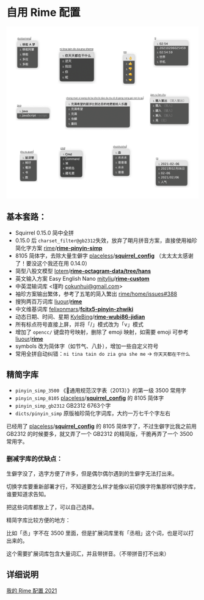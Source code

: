 # 自用 Rime 配置

![demo](./demo.jpg)



## 基本套路：

-   Squirrel 0.15.0 简中全拼
-   0.15.0 后 `charset_filter@gb2312`失效，放弃了朙月拼音方案，直接使用袖珍简化字方案 [rime](https://github.com/rime)/**[rime-pinyin-simp](https://github.com/rime/rime-pinyin-simp)**
-   8105 简体字，去除大量生僻字 [placeless](https://github.com/placeless)/**[squirrel_config](https://github.com/placeless/squirrel_config)** （太太太太感谢了！要没这个我还在用 0.14.0）
-   简型八股文模型 [lotem](https://github.com/lotem)/**[rime-octagram-data/tree/hans](https://github.com/lotem/rime-octagram-data/tree/hans)**
-   英文输入方案 Easy English Nano [mityliu](https://github.com/mityliu)/**[rime-custom](https://github.com/mityliu/rime-custom)**
-   中英混输词库 <瑾昀 <cokunhui@gmail.com>>
-   袖珍方案输出繁体，参考了五笔的简入繁出 [rime/home/issues#388](https://github.com/rime/home/issues/388#issuecomment-504572224) 
-   搜狗两百万词库 [liuour](https://github.com/liuour)/**[rime](https://github.com/liuour/rime)**
-   中文维基词库 [felixonmars](https://github.com/felixonmars)/**[fcitx5-pinyin-zhwiki](https://github.com/felixonmars/fcitx5-pinyin-zhwiki)**
-   动态日期、时间、星期 [KyleBing](https://github.com/KyleBing)/**[rime-wubi86-jidian](https://github.com/KyleBing/rime-wubi86-jidian)**
-   所有标点符号直接上屏，并将「/」模式改为「v」模式
-   增加了 `opencc/` 键盘符号映射，删除了 emoji 映射，如需要 emoji 可参考  [liuour](https://github.com/liuour)/**[rime](https://github.com/liuour/rime)**
-   symbols 改为简体字（如节气、八卦），增加一些自定义符号
-   常用全拼自动纠错：`ni tina tain do zia gna she me` → `你天天都在干什么`



## 精简字库

-   `pinyin_simp_3500` 《通用规范汉字表（2013）》的第一级 3500 常用字
-   `pinyin_simp_8105` [placeless](https://github.com/placeless)/**[squirrel_config](https://github.com/placeless/squirrel_config)** 的 8105 简体字
-   `pinyin_simp_gb2312` GB2312 6763个字
-   `dicts/pinyin_simp` 原版袖珍简化字词库，大约一万七千个字左右

已经用了 [placeless](https://github.com/placeless)/**[squirrel_config](https://github.com/placeless/squirrel_config)** 的 8105 简体字了，不过生僻字比我之前用 GB2312 的时候要多，就又弄了一个 GB2312 的精简版，干脆再弄了一个 3500 常用字。



### 删减字库的优缺点：

生僻字没了，选字方便了许多，但是偶尔偶尔遇到的生僻字无法打出来。

切换字库要重新部署才行，不知道要怎么样才能像以前切换字符集那样切换字库，谁要知道求告知。

把这些词库都放上了，可以自己选择。



精简字库比较方便的地方：

比如「丞」字不在 3500 里面，但是扩展词库里有「丞相」这个词，也是可以打出来的。

这个需要扩展词库包含大量词汇，并且带拼音。（不带拼音打不出来）


## 详细说明

[我的 Rime 配置 2021](https://dvel.xyz/post/30/)

